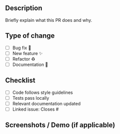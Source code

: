## Description
Briefly explain what this PR does and why.

## Type of change
- [ ] Bug fix 🐛
- [ ] New feature ✨
- [ ] Refactor ♻️
- [ ] Documentation 📖

## Checklist
- [ ] Code follows style guidelines
- [ ] Tests pass locally
- [ ] Relevant documentation updated
- [ ] Linked issue: Closes #

## Screenshots / Demo (if applicable)
